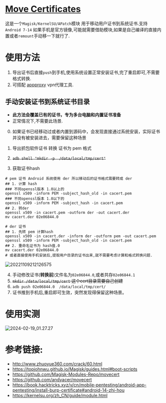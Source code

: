 # [Move Certificates](https://github.com/ys1231/MoveCertificate)

这是一个`Magisk/KernelSU/APatch`模块 用于移动用户证书到系统证书.支持`Android 7-14`
如果手机是官方镜像,可能就需要借助模块,如果是自己编译的直接内置或者`remount`手动移一下就行了.

# 使用方法

1. 导出证书后直接`push`到手机,使用系统设置正常安装证书,完了重启即可,不需要格式转换.
2. 可搭配 [appproxy](https://github.com/ys1231/appproxy) vpn代理工具.

## 手动安装证书到系统证书目录

- **此方法会覆盖已有的证书，专为多台电脑和内置证书准备**
- 正常情况下,不需要此场景.

0. 如果证书已经移动过或者内置到源码中，会发现直接通过系统安装，实际证书并没有被安装进去，需要保留这种场景

1. 导出抓包软件证书 转换 证书为 pem 格式
2. ~~`adb shell "mkdir -p  /data/local/tmp/cert"`~~
3. 获取证书hash

```shell
# pem 证书 Android 系统使用 der 所以移动后的证书格式需要转成 der
## 1. 计算 hash
### 不同openssl版本 1.0以上的
openssl x509 -inform PEM -subject_hash_old -in cacert.pem
### 不同openssl版本 1.0以下的
openssl x509 -inform PEM -subject_hash -in cacert.pem
## 2. 转der
openssl x509 -in cacert.pem -outform der -out cacert.der
mv cacert.der 02e06844.0

# der 证书 
## 1. 先转 pem 计算hash
openssl x509 -in cacert.der -inform der -outform pem -out cacert.pem
openssl x509 -inform PEM -subject_hash_old -in cacert.pem
## 2. 重命名证书为 hash值.0
mv cacert.der 02e06844.0
# 或者直接使用手机安装后,提取用户目录的证书出来,就不需要考虑计算和格式转换问题.
```

![20221109212126575](README.assets/20221109212126575.png)

4. 手动修改证书(**转换前**)文件名为`02e06844.0`,或者共存`02e06844.1`
5. ~~`mkdir /data/local/tmp/cert`  这个cert目录需要自己创建~~
6. `adb push 02e06844.0  /data/local/tmp/cert/`
7. 证书推到手机后,重启即可生效，突然发现得保留这种场景。

# 使用实测
![2024-02-19_01.27.27](README.assets/2024-02-19_01.27.27.png)

# 参考链接:
- http://www.zhuoyue360.com/crack/60.html
- https://topjohnwu.github.io/Magisk/guides.html#boot-scripts
- https://github.com/Magisk-Modules-Repo/movecert
- https://github.com/andyacer/movecert
- https://book.hacktricks.xyz/v/cn/mobile-pentesting/android-app-pentesting/install-burp-certificate#android-14-zhi-hou 
- https://kernelsu.org/zh_CN/guide/module.html
